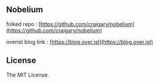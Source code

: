## Nobelium
folked repo : [https://github.com/craigary/nobelium](https://github.com/craigary/nobelium)

overist blog link : [https://blog.over.ist](https://blog.over.ist)

## License

The MIT License.
